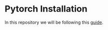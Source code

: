# Pytorch Installation

In this repository we will be following this [guide](https://www.linode.com/docs/guides/pytorch-installation-ubuntu-2004/).

